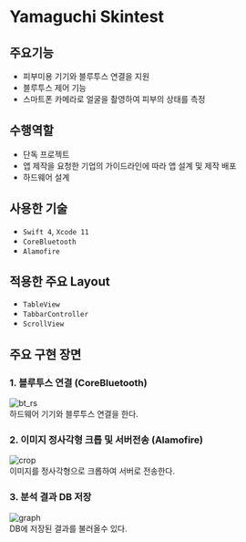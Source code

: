 # Yamaguchi Skintest

## 주요기능

- 피부미용 기기와 블루투스 연결을 지원 
- 블루투스 제어 기능
- 스마트폰 카메라로 얼굴을 촬영하여 피부의 상태를 측정

## 수행역할
- 단독 프로젝트
- 앱 제작을 요청한 기업의 가이드라인에 따라 앱 설계 및 제작 배포
- 하드웨어 설계

## 사용한 기술
- `Swift 4`, `Xcode 11`
- `CoreBluetooth`
- `Alamofire`

## 적용한 주요 Layout
- `TableView`
- `TabbarController`
- `ScrollView`

## 주요 구현 장면

### 1. 블루투스 연결 (CoreBluetooth)
![bt_rs](https://user-images.githubusercontent.com/42457589/132491009-ab3fbeb9-16f6-42fe-97bd-aa3f0f201e50.gif)  
하드웨어 기기와 블루투스 연결을 한다.

### 2. 이미지 정사각형 크롭 및 서버전송 (Alamofire)
![crop](https://user-images.githubusercontent.com/42457589/132491006-89d419a6-0604-41d8-beb2-e88d7cc8fe6c.gif)  
이미지를 정사각형으로 크롭하여 서버로 전송한다.

### 3. 분석 결과 DB 저장
![graph](https://user-images.githubusercontent.com/42457589/132491010-6ce3fa94-e88a-481f-99c9-8a591b5d6528.gif)  
DB에 저장된 결과를 불러올수 있다.


